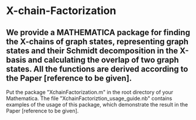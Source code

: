 # X-chain-Factorization
We provide a MATHEMATICA package for finding the X-chains of graph states, representing graph states and their Schmidt decomposition in the X-basis and calculating the overlap of two graph states. All the functions are derived according to the Paper [reference to be given].
-------------------------------------------------
Put the package "XchainFactorization.m" in the root directory of your Mathematica. The file "XchainFactoriztion_usage_guide.nb" contains examples of the usage of this package, which demonstrate the result in the Paper [reference to be given].
